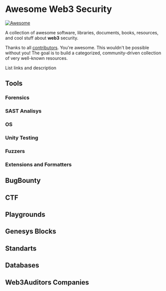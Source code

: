 # Awesome Web3 Security

[![Awesome](https://cdn.rawgit.com/sindresorhus/awesome/d7305f38d29fed78fa85652e3a63e154dd8e8829/media/badge.svg)](https://github.com/sindresorhus/awesome)

A collection of awesome software, libraries, documents, books, resources, and cool stuff about **web3** security.

Thanks to all [contributors](https://github.com/fabionoth/awesome-web3-security/graphs/contributors). You're awesome. This wouldn't be possible without you! The goal is to build a categorized, community-driven collection of very well-known resources.


List links and description 

## Tools
### Forensics
### SAST Analisys
### OS
### Unity Testing
### Fuzzers
### Extensions and Formatters
## BugBounty
## CTF
## Playgrounds
## Genesys Blocks
## Standarts
## Databases
## Web3Auditors Companies
